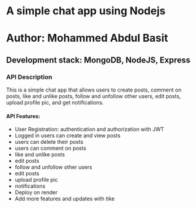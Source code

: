 # A simple chat app using Nodejs
# Author: Mohammed Abdul Basit

## Development stack: MongoDB, NodeJS, Express

### API Description
This is a simple chat app that allows users to create posts, comment on posts, like and unlike posts, follow and unfollow other users, edit posts, upload profile pic, and get notifications.

#### API Features:
 - User Registration: authentication and authorization with JWT
 - Logged in users can create and view posts
 - users can delete their posts
 - users can comment on posts
 - like and unlike posts
 - edit posts
 - follow and unfollow other users
 - edit posts
 - upload profile pic
 - notifications
 - Deploy on render
 - Add more features and updates with tike
